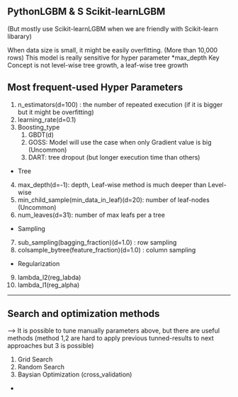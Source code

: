 
## PythonLGBM & S Scikit-learnLGBM 
(But mostly use Scikit-learnLGBM when we are friendly with Scikit-learn libarary)

When data size is small, it might be easily overfitting. (More than 10,000 rows)
This model is really sensitive for hyper parameter *max_depth
Key Concept is not level-wise tree growth, a leaf-wise tree growth


## Most frequent-used Hyper Parameters
1. n_estimators(d=100) : the number of repeated execution (if it is bigger but it might be overfitting)
2. learning_rate(d=0.1)
3. Boosting_type
   1) GBDT(d)
   2) GOSS: Model will use the case when only Gradient value is big (Uncommon)
   3) DART: tree dropout (but longer execution time than others)

* Tree
4. max_depth(d=-1): depth, Leaf-wise method is much deeper than Level-wise
5. min_child_sample(min_data_in_leaf)(d=20): number of leaf-nodes (Uncommon)
6. num_leaves(d=31): number of max leafs per a tree

* Sampling
7. sub_sampling(bagging_fraction)(d=1.0) : row sampling
8. colsample_bytree(feature_fraction)(d=1.0) : column sampling

* Regularization
9. lambda_l2(reg_labda)
10. lambda_l1(reg_alpha)


------------------------------------------------------------------------------
## Search and optimization methods 
--> It is possible to tune manually parameters above, but there are useful methods
(method 1,2 are hard to apply previous tunned-results to next approaches but 3 is possible)

1. Grid Search
2. Random Search
3. Baysian Optimization (cross_validation)
- 
  
